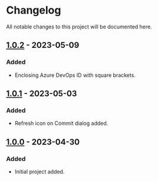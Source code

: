 # Changelog

All notable changes to this project will be documented here.

[//]: # (The format is based on [Keep a Changelog]&#40;https://keepachangelog.com/en/1.0.0/&#41;,)

## [1.0.2] - 2023-05-09

### Added

- Enclosing Azure DevOps ID with square brackets.


## [1.0.1] - 2023-05-03

### Added

- Refresh icon on Commit dialog added.


## [1.0.0] - 2023-04-30

### Added

- Initial project added.

[1.0.2]: https://github.com/elicul/azure-devops-commit-message-intellij-plugin/compare/v1.0.1...v1.0.2
[1.0.1]: https://github.com/elicul/azure-devops-commit-message-intellij-plugin/compare/v1.0.0...v1.0.1
[1.0.0]: https://github.com/elicul/azure-devops-commit-message-intellij-plugin/releases/tag/v1.0.0
